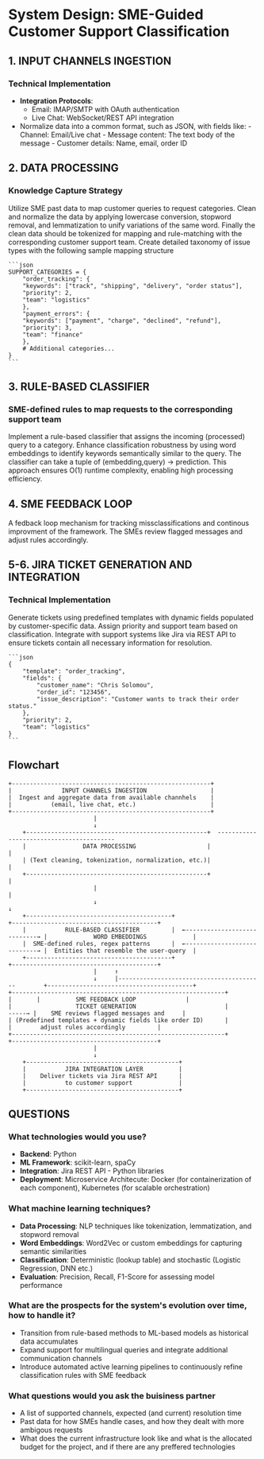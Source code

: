 # System Design: SME-Guided Customer Support Classification

## 1. INPUT CHANNELS INGESTION 
### Technical Implementation
- **Integration Protocols**:
  - Email: IMAP/SMTP with OAuth authentication
  - Live Chat: WebSocket/REST API integration
-   Normalize data into a common format, such as JSON, with fields like:
        - Channel: Email/Live chat
        - Message content: The text body of the message
        - Customer details: Name, email, order ID


## 2. DATA PROCESSING 
### Knowledge Capture Strategy
Utilize SME past data to map customer queries to request categories.
Clean and normalize the data by applying lowercase conversion, stopword removal, and lemmatization to unify variations of the same word.
Finally the clean data should be tokenized for mapping and rule-matching with the corresponding customer support team.
Create detailed taxonomy of issue types with the following sample mapping structure

    ```json
    SUPPORT_CATEGORIES = {
        "order_tracking": {
        "keywords": ["track", "shipping", "delivery", "order status"],
        "priority": 2,
        "team": "logistics"
        },
        "payment_errors": {
        "keywords": ["payment", "charge", "declined", "refund"],
        "priority": 3,
        "team": "finance"
        },
        # Additional categories...
    }
    ```
## 3. RULE-BASED CLASSIFIER
### SME-defined rules to map requests to the corresponding support team
Implement a rule-based classifier that assigns the incoming (processed) query to a category.
Enhance classification robustness by using word embeddings to identify keywords semantically similar to the query.
The classifier can take a tuple of (embedding,query) -> prediction. This approach ensures O(1) runtime complexity, enabling high processing efficiency. 

## 4. SME FEEDBACK LOOP
A fedback loop mechanism for tracking missclassifications and continous improvment of the framework.
The SMEs review flagged messages and adjust rules accordingly.

## 5-6. JIRA TICKET GENERATION AND INTEGRATION
### Technical Implementation
Generate tickets using predefined templates with dynamic fields populated by customer-specific data. Assign priority and support team based on classification. 
Integrate with support systems like Jira via REST API to ensure tickets contain all necessary information for resolution.

    ```json
    {
        "template": "order_tracking",
        "fields": {
            "customer_name": "Chris Solomou",
            "order_id": "123456",
            "issue_description": "Customer wants to track their order status."
        },
        "priority": 2,
        "team": "logistics"
    }
    ```

## Flowchart
    +--------------------------------------------------------+
    |              INPUT CHANNELS INGESTION                  |
    |  Ingest and aggregate data from available channhels    |
    |           (email, live chat, etc.)                     |
    +--------------------------------------------------------+
                            |
                            ↓
        +---------------------------------------------------+  -----------------------------------------
        |                DATA PROCESSING                    |                                           |
        | (Text cleaning, tokenization, normalization, etc.)|                                           |
        +---------------------------------------------------+                                           |
                            |                                                                           |
                            ↓                                                                           ↓
        +-----------------------------------------+                                 +-----------------------------------------+
        |           RULE-BASED CLASSIFIER         |  ←----------------------------→ |             WORD EMBEDDINGS             |
        |  SME-defined rules, regex patterns      |  ←----------------------------→ |  Entities that resemble the user-query  |
        +-----------------------------------------+                                 +-----------------------------------------+
                            |     ↑             
                            ↓     |-----------------------------------------        +-----------------------------------------+
    +------------------------------------------------------------+          |       |          SME FEEDBACK LOOP              |
    |                  TICKET GENERATION                         |           -----→ |    SME reviews flagged messages and     |
    | (Predefined templates + dynamic fields like order ID)      |                  |        adjust rules accordingly         |
    +------------------------------------------------------------+                  +-----------------------------------------+
                            |
                            ↓
        +-------------------------------------------+
        |           JIRA INTEGRATION LAYER          |
        |    Deliver tickets via Jira REST API      |
        |           to customer support             |
        +-------------------------------------------+


## QUESTIONS 
### What technologies would you use? 
- **Backend**: Python 
- **ML Framework**: scikit-learn, spaCy
- **Integration**: Jira REST API - Python libraries
- **Deployment**: Microservice Architecute: Docker (for containerization of each component), Kubernetes (for scalable orchestration)

### What machine learning techniques? 
- **Data Processing**: NLP techniques like tokenization, lemmatization, and stopword removal
- **Word Embeddings**: Word2Vec or custom embeddings for capturing semantic similarities
- **Classification**: Deterministic (lookup table) and stochastic (Logistic Regression, DNN etc.)
- **Evaluation**: Precision, Recall, F1-Score for assessing model performance

### What are the prospects for the system's evolution over time, how to handle it? 
- Transition from rule-based methods to ML-based models as historical data accumulates
- Expand support for multilingual queries and integrate additional communication channels
- Introduce automated active learning pipelines to continuously refine classification rules with SME feedback

### What questions would you ask the buisiness partner
- A list of supported channels, expected (and current) resolution time 
- Past data for how SMEs handle cases, and how they dealt with more ambigous requests
- What does the current infrastructure look like and what is the allocated budget for the project, and if there are any preffered technologies